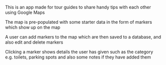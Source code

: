 This is an app made for tour guides to share handy tips with each other using Google Maps

The map is pre-populated with some starter data in the form of markers which show up on the map

A user can add markers to the map which are then saved to a database, and also edit and delete markers

Clicking a marker shows details the user has given such as the category e.g. toilets, parking spots and also some notes if they have added them

